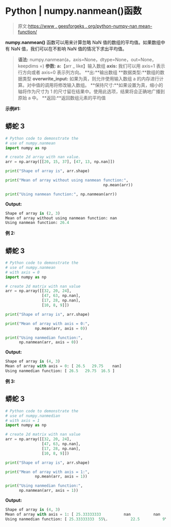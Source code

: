 # Python | numpy.nanmean()函数

> 原文:[https://www . geesforgeks . org/python-numpy-nan mean-function/](https://www.geeksforgeeks.org/python-numpy-nanmean-function/)

**numpy.nanmean()** 函数可以用来计算忽略 NaN 值的数组的平均值。如果数组中有 NaN 值，我们可以在不影响 NaN 值的情况下求出平均值。

> **语法:** numpy.nanmean(a，axis=None，dtype=None，out=None，keepdims =)
> **参数:**
> **a:**【arr _ like】输入数组
> **axis:** 我们可以用 axis=1 表示行方向或者 axis=0 表示列方向。
> **出:**输出数组
> **数据类型:**数组的数据类型
> **overwrite_input:** 如果为真，则允许使用输入数组 a 的内存进行计算。对中值的调用将修改输入数组。
> **保持尺寸:**如果设置为真，缩小的轴将作为尺寸为 1 的尺寸留在结果中。使用此选项，结果将会正确地广播到原始 a 中。
> **返回:**返回数组元素的平均值

**示例#1:**

## 蟒蛇 3

```py
# Python code to demonstrate the
# use of numpy.nanmean
import numpy as np

# create 2d array with nan value.
arr = np.array([[20, 15, 37], [47, 13, np.nan]])

print("Shape of array is", arr.shape)

print("Mean of array without using nanmean function:",
                                           np.mean(arr))

print("Using nanmean function:", np.nanmean(arr))
```

**Output:** 

```py
Shape of array is (2, 3)
Mean of array without using nanmean function: nan
Using nanmean function: 26.4
```

**例 2:**

## 蟒蛇 3

```py
# Python code to demonstrate the
# use of numpy.nanmean
# with axis = 0
import numpy as np

# create 2d matrix with nan value
arr = np.array([[32, 20, 24],
                [47, 63, np.nan],  
                [17, 28, np.nan],
                [10, 8, 9]])

print("Shape of array is", arr.shape)

print("Mean of array with axis = 0:",
             np.mean(arr, axis = 0))

print("Using nanmedian function:",
      np.nanmean(arr, axis = 0))
```

**Output:** 

```py
Shape of array is (4, 3)
Mean of array with axis = 0: [ 26.5   29.75    nan]
Using nanmedian function: [ 26.5   29.75  16.5 ]
```

**例 3:**

## 蟒蛇 3

```py
# Python code to demonstrate the
# use of numpy.nanmedian
# with axis = 1
import numpy as np

# create 2d matrix with nan value
arr = np.array([[32, 20, 24],
                [47, 63, np.nan],  
                [17, 28, np.nan],
                [10, 8, 9]])

print("Shape of array is", arr.shape)

print("Mean of array with axis = 1:",
             np.mean(arr, axis = 1))

print("Using nanmedian function:",
      np.nanmean(arr, axis = 1))
```

**Output:** 

```py
Shape of array is (4, 3)
Mean of array with axis = 1: [ 25.33333333          nan          nan   9\.        ]
Using nanmedian function: [ 25.33333333  55\.          22.5          9\.        ]
```